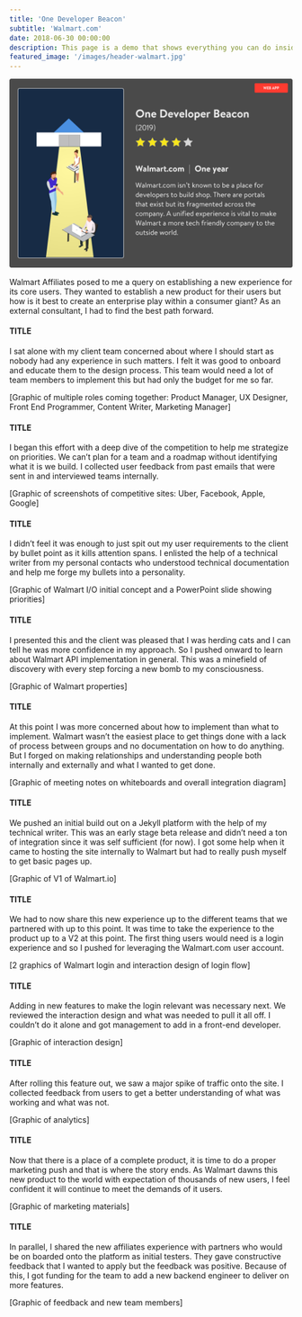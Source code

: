 ```yaml
---
title: 'One Developer Beacon'
subtitle: 'Walmart.com'
date: 2018-06-30 00:00:00
description: This page is a demo that shows everything you can do inside portfolio and blog posts.
featured_image: '/images/header-walmart.jpg'
---
```


<img src="../images/story-poster-walmart.png">

Walmart Affiliates posed to me a query on establishing a new experience for its core users. They wanted to establish a new product for their users but how is it best to create an enterprise play within a consumer giant? As an external consultant, I had to find the best path forward.

####  TITLE

I sat alone with my client team concerned about where I should start as nobody had any experience in such matters. I felt it was good to onboard and educate them to the design process. This team would need a lot of team members to implement this but had only the budget for me so far.

[Graphic of multiple roles coming together: Product Manager, UX Designer, Front End Programmer, Content Writer, Marketing Manager]

####  TITLE

I began this effort with a deep dive of the competition to help me strategize on priorities. We can’t plan for a team and a roadmap without identifying what it is we build. I collected user feedback from past emails that were sent in and interviewed teams internally.

[Graphic of screenshots of competitive sites: Uber, Facebook, Apple, Google]

####  TITLE

I didn’t feel it was enough to just spit out my user requirements to the client by bullet point as it kills attention spans. I enlisted the help of a technical writer from my personal contacts who understood technical documentation and help me forge my bullets into a personality.

[Graphic of Walmart I/O initial concept and a PowerPoint slide showing priorities]

####  TITLE

I presented this and the client was pleased that I was herding cats and I can tell he was more confidence in my approach. So I pushed onward to learn about Walmart API implementation in general. This was a minefield of discovery with every step forcing a new bomb to my consciousness.

[Graphic of Walmart properties]

####  TITLE

At this point I was more concerned about how to implement than what to implement. Walmart wasn’t the easiest place to get things done with a lack of process between groups and no documentation on how to do anything. But I forged on making relationships and understanding people both internally and externally and what I wanted to get done.

[Graphic of meeting notes on whiteboards and overall integration diagram]

####  TITLE

We pushed an initial build out on a Jekyll platform with the help of my technical writer. This was an early stage beta release and didn’t need a ton of integration since it was self sufficient (for now). I got some help when it came to hosting the site internally to Walmart but had to really push myself to get basic pages up.

[Graphic of V1 of Walmart.io]

####  TITLE

We had to now share this new experience up to the different teams that we partnered with up to this point. It was time to take the experience to the product up to a V2 at this point. The first thing users would need is a login experience and so I pushed for leveraging the Walmart.com user account.

[2 graphics of Walmart login and interaction design of login flow]

####  TITLE

Adding in new features to make the login relevant was necessary next. We reviewed the interaction design and what was needed to pull it all off. I couldn’t do it alone and got management to add in a front-end developer.

[Graphic of interaction design]

####  TITLE

After rolling this feature out, we saw a major spike of traffic onto the site. I collected feedback from users to get a better understanding of what was working and what was not.

[Graphic of analytics]

####  TITLE

Now that there is a place of a complete product, it is time to do a proper marketing push and that is where the story ends. As Walmart dawns this new product to the world with expectation of thousands of new users, I feel confident it will continue to meet the demands of it users.

[Graphic of marketing materials]

####  TITLE

In parallel, I shared the new affiliates experience with partners who would be on boarded onto the platform as initial testers. They gave constructive feedback that I wanted to apply but the feedback was positive. Because of this, I got funding for the team to add a new backend engineer to deliver on more features.

[Graphic of feedback and new team members]